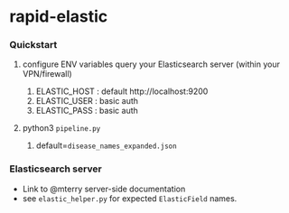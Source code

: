 # rapid-elastic

### Quickstart

1. configure ENV variables query your Elasticsearch server (within your VPN/firewall) 
   1. ELASTIC_HOST : default http://localhost:9200
   2. ELASTIC_USER : basic auth
   3. ELASTIC_PASS : basic auth

2. python3 `pipeline.py` 
   1. default=`disease_names_expanded.json`

### Elasticsearch server 
* Link to @mterry server-side documentation
* see `elastic_helper.py` for expected `ElasticField` names. 